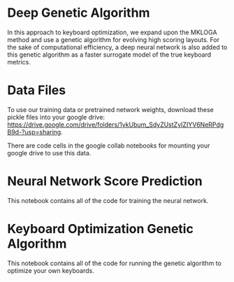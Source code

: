 # Deep Genetic Algorithm
In this approach to keyboard optimization, we expand upon the MKLOGA method and use a genetic algorithm for evolving high scoring layouts.
For the sake of computational efficiency, a deep neural network is also added to this genetic algorithm as a faster surrogate model of the true keyboard metrics.

# Data Files
To use our training data or pretrained network weights, download these pickle files into your google drive:
https://drive.google.com/drive/folders/1ykUbum_SdyZUstZyIZIYV6NeRPdgB9d-?usp=sharing.

There are code cells in the google collab notebooks for mounting your google drive to use this data.

# Neural Network Score Prediction
This notebook contains all of the code for training the neural network.

# Keyboard Optimization Genetic Algorithm
This notebook contains all of the code for running the genetic algorithm to optimize your own keyboards.
